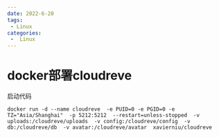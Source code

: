 ```yaml
---
date: 2022-6-20
tags:
 - Linux
categories:
 -  Linux
---
```




# docker部署cloudreve

启动代码

`docker run -d --name cloudreve  -e PUID=0 -e PGID=0 -e TZ="Asia/Shanghai"  -p 5212:5212  --restart=unless-stopped  -v uploads:/cloudreve/uploads  -v config:/cloudreve/config  -v db:/cloudreve/db  -v avatar:/cloudreve/avatar  xavierniu/cloudreve`